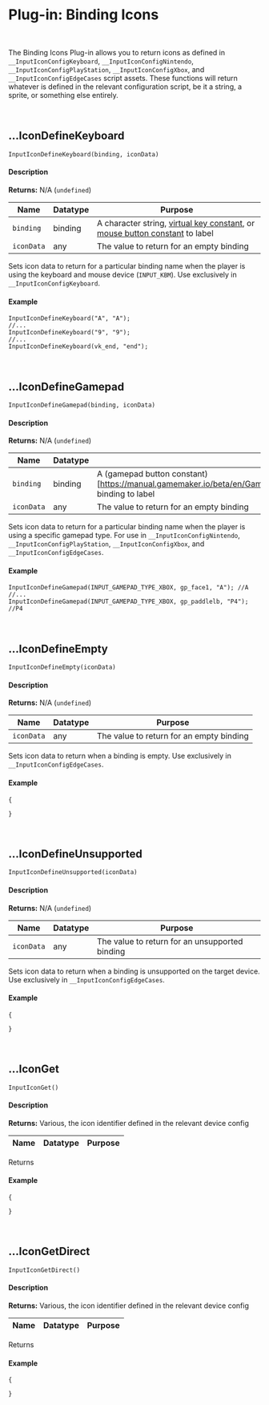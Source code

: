 # Plug-in: Binding Icons

&nbsp;

The Binding Icons Plug-in allows you to return icons as defined in `__InputIconConfigKeyboard`, `__InputIconConfigNintendo`, `__InputIconConfigPlayStation`, `__InputIconConfigXbox`, and `__InputIconConfigEdgeCases` script assets. These functions will return whatever is defined in the relevant configuration script, be it a string, a sprite, or something else entirely.

&nbsp;

## …IconDefineKeyboard

`InputIconDefineKeyboard(binding, iconData)`

<!-- tabs:start -->

#### **Description**

**Returns:** N/A (`undefined`)

|Name           |Datatype|Purpose                                 |
|---------------|--------|----------------------------------------|
|`binding`      |binding |A character string, [virtual key constant](https://manual.gamemaker.io/beta/en/GameMaker_Language/GML_Reference/Game_Input/Keyboard_Input/Keyboard_Input.htm), or [mouse button constant](https://manual.gamemaker.io/lts/en/GameMaker_Language/GML_Reference/Game_Input/Mouse_Input/mouse_check_button.htm) to label|
|`iconData`     |any     |The value to return for an empty binding|

Sets icon data to return for a particular binding name when the player is using the keyboard and mouse device (`INPUT_KBM`). Use exclusively in `__InputIconConfigKeyboard`.

#### **Example**

```gml
InputIconDefineKeyboard("A", "A");
//...
InputIconDefineKeyboard("9", "9");
//...
InputIconDefineKeyboard(vk_end, "end");
```
<!-- tabs:end -->

&nbsp;

## …IconDefineGamepad

`InputIconDefineGamepad(binding, iconData)`

<!-- tabs:start -->

#### **Description**

**Returns:** N/A (`undefined`)

|Name           |Datatype|Purpose                                             |
|---------------|--------|----------------------------------------------------|
|`binding`      |binding |A (gamepad button constant)[https://manual.gamemaker.io/beta/en/GameMaker_Language/GML_Reference/Game_Input/GamePad_Input/Gamepad_Input.htm] binding to label|
|`iconData`     |any     |The value to return for an empty binding            |

Sets icon data to return for a particular binding name when the player is using a specific gamepad type. For use in `__InputIconConfigNintendo`, `__InputIconConfigPlayStation`, `__InputIconConfigXbox`, and `__InputIconConfigEdgeCases`.

#### **Example**

```gml
InputIconDefineGamepad(INPUT_GAMEPAD_TYPE_XBOX, gp_face1, "A"); //A
//...
InputIconDefineGamepad(INPUT_GAMEPAD_TYPE_XBOX, gp_paddlelb, "P4"); //P4
```
<!-- tabs:end -->

&nbsp;

## …IconDefineEmpty

`InputIconDefineEmpty(iconData)`

<!-- tabs:start -->

#### **Description**

**Returns:** N/A (`undefined`)

|Name           |Datatype|Purpose                                             |
|---------------|--------|----------------------------------------------------|
|`iconData`     |any     |The value to return for an empty binding            |

Sets icon data to return when a binding is empty. Use exclusively in `__InputIconConfigEdgeCases`.

#### **Example**

```gml
{
    
}
```
<!-- tabs:end -->

&nbsp;

## …IconDefineUnsupported

`InputIconDefineUnsupported(iconData)`

<!-- tabs:start -->

#### **Description**

**Returns:** N/A (`undefined`)

|Name           |Datatype|Purpose                                             |
|---------------|--------|----------------------------------------------------|
|`iconData`     |any     |The value to return for an unsupported binding      |

Sets icon data to return when a binding is unsupported on the target device. Use exclusively in `__InputIconConfigEdgeCases`.

#### **Example**

```gml
{
    
}
```
<!-- tabs:end -->

&nbsp;

## …IconGet

`InputIconGet()`

<!-- tabs:start -->

#### **Description**

**Returns:** Various, the icon identifier defined in the relevant device config

|Name           |Datatype|Purpose                                             |
|---------------|--------|----------------------------------------------------|

Returns 

#### **Example**

```gml
{
    
}
```
<!-- tabs:end -->

&nbsp;

## …IconGetDirect

`InputIconGetDirect()`

<!-- tabs:start -->

#### **Description**

**Returns:** Various, the icon identifier defined in the relevant device config

|Name           |Datatype|Purpose                                             |
|---------------|--------|----------------------------------------------------|

Returns 

#### **Example**

```gml
{
    
}
```
<!-- tabs:end -->
